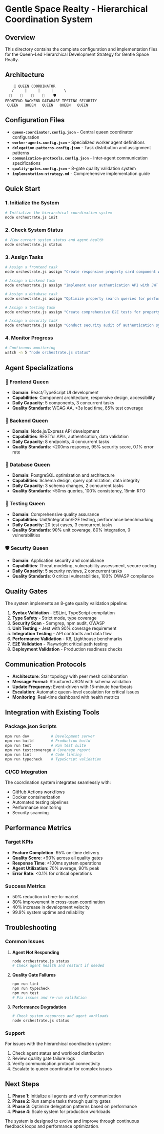 # Gentle Space Realty - Hierarchical Coordination System

## Overview

This directory contains the complete configuration and implementation files for the Queen-Led Hierarchical Development Strategy for Gentle Space Realty.

## Architecture

```
    👑 QUEEN COORDINATOR
   /     |     |     |     \
  🎨    🔧    💾    🧪    🛡️
FRONTEND BACKEND DATABASE TESTING SECURITY
 QUEEN   QUEEN   QUEEN   QUEEN   QUEEN
```

## Configuration Files

- **`queen-coordinator.config.json`** - Central queen coordinator configuration
- **`worker-agents.config.json`** - Specialized worker agent definitions
- **`delegation-patterns.config.json`** - Task distribution and assignment patterns
- **`communication-protocols.config.json`** - Inter-agent communication specifications
- **`quality-gates.config.json`** - 8-gate quality validation system
- **`implementation-strategy.md`** - Comprehensive implementation guide

## Quick Start

### 1. Initialize the System

```bash
# Initialize the hierarchical coordination system
node orchestrate.js init
```

### 2. Check System Status

```bash
# View current system status and agent health
node orchestrate.js status
```

### 3. Assign Tasks

```bash
# Assign a frontend task
node orchestrate.js assign "Create responsive property card component with image carousel"

# Assign a backend task  
node orchestrate.js assign "Implement user authentication API with JWT tokens"

# Assign a database task
node orchestrate.js assign "Optimize property search queries for performance"

# Assign a testing task
node orchestrate.js assign "Create comprehensive E2E tests for property booking flow"

# Assign a security task
node orchestrate.js assign "Conduct security audit of authentication system"
```

### 4. Monitor Progress

```bash
# Continuous monitoring
watch -n 5 "node orchestrate.js status"
```

## Agent Specializations

### 🎨 Frontend Queen
- **Domain**: React/TypeScript UI development
- **Capabilities**: Component architecture, responsive design, accessibility
- **Daily Capacity**: 5 components, 3 concurrent tasks
- **Quality Standards**: WCAG AA, <3s load time, 85% test coverage

### 🔧 Backend Queen  
- **Domain**: Node.js/Express API development
- **Capabilities**: RESTful APIs, authentication, data validation
- **Daily Capacity**: 8 endpoints, 4 concurrent tasks
- **Quality Standards**: <200ms response, 95% security score, 0.1% error rate

### 💾 Database Queen
- **Domain**: PostgreSQL optimization and architecture
- **Capabilities**: Schema design, query optimization, data integrity
- **Daily Capacity**: 3 schema changes, 2 concurrent tasks
- **Quality Standards**: <50ms queries, 100% consistency, 15min RTO

### 🧪 Testing Queen
- **Domain**: Comprehensive quality assurance
- **Capabilities**: Unit/integration/E2E testing, performance benchmarking
- **Daily Capacity**: 20 test cases, 3 concurrent tasks
- **Quality Standards**: 90% unit coverage, 80% integration, 0 vulnerabilities

### 🛡️ Security Queen
- **Domain**: Application security and compliance
- **Capabilities**: Threat modeling, vulnerability assessment, secure coding
- **Daily Capacity**: 5 security reviews, 2 concurrent tasks
- **Quality Standards**: 0 critical vulnerabilities, 100% OWASP compliance

## Quality Gates

The system implements an 8-gate quality validation pipeline:

1. **Syntax Validation** - ESLint, TypeScript compilation
2. **Type Safety** - Strict mode, type coverage
3. **Security Scan** - Semgrep, npm audit, OWASP
4. **Unit Testing** - Jest with 90% coverage requirement
5. **Integration Testing** - API contracts and data flow
6. **Performance Validation** - K6, Lighthouse benchmarks
7. **E2E Validation** - Playwright critical path testing
8. **Deployment Validation** - Production readiness checks

## Communication Protocols

- **Architecture**: Star topology with peer mesh collaboration
- **Message Format**: Structured JSON with schema validation
- **Update Frequency**: Event-driven with 15-minute heartbeats
- **Escalation**: Automatic queen-level escalation for critical issues
- **Monitoring**: Real-time dashboard with health metrics

## Integration with Existing Tools

### Package.json Scripts
```bash
npm run dev          # Development server
npm run build        # Production build
npm run test         # Run test suite
npm run test:coverage # Coverage report
npm run lint         # Code linting
npm run typecheck    # TypeScript validation
```

### CI/CD Integration
The coordination system integrates seamlessly with:
- GitHub Actions workflows
- Docker containerization
- Automated testing pipelines
- Performance monitoring
- Security scanning

## Performance Metrics

### Target KPIs
- **Feature Completion**: 95% on-time delivery
- **Quality Score**: >90% across all quality gates
- **Response Time**: <100ms system operations
- **Agent Utilization**: 70% average, 90% peak
- **Error Rate**: <0.1% for critical operations

### Success Metrics
- 50% reduction in time-to-market
- 80% improvement in cross-team coordination
- 40% increase in development velocity
- 99.9% system uptime and reliability

## Troubleshooting

### Common Issues

1. **Agent Not Responding**
   ```bash
   node orchestrate.js status
   # Check agent health and restart if needed
   ```

2. **Quality Gate Failures**
   ```bash
   npm run lint
   npm run typecheck
   npm run test
   # Fix issues and re-run validation
   ```

3. **Performance Degradation**
   ```bash
   # Check system resources and agent workloads
   node orchestrate.js status
   ```

### Support

For issues with the hierarchical coordination system:
1. Check agent status and workload distribution
2. Review quality gate failure logs
3. Verify communication protocol connectivity
4. Escalate to queen coordinator for complex issues

## Next Steps

1. **Phase 1**: Initialize all agents and verify communication
2. **Phase 2**: Run sample tasks through quality gates
3. **Phase 3**: Optimize delegation patterns based on performance
4. **Phase 4**: Scale system for production workloads

The system is designed to evolve and improve through continuous feedback loops and performance optimization.